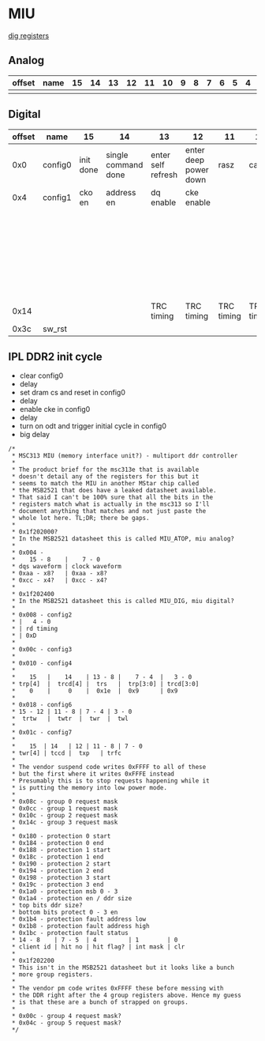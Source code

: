 # MIU

[dig registers](https://github.com/longyanjun2020/SDK_pulbic/blob/47d85255220f39de1b13e5f2a68b24e49e179f07/Mercury5/proj/sc/driver/hal/mercury/kernel/inc/kernel_dmc.h)

## Analog

| offset | name | 15 | 14 | 13 | 12 | 11 | 10 | 9 | 8 | 7 | 6 | 5 | 4 | 3 | 2 | 1 | 0 |
|--------|------|----|----|----|----|----|----|---|---|---|---|---|---|---|---|---|---|
|        |      |    |    |    |    |    |    |   |   |   |   |   |   |   |   |   |   |

## Digital
| offset | name    | 15        | 14                  | 13                 | 12                    | 11         | 10         | 9          | 8                    | 7           | 6           | 5                     | 4           | 3            | 2           | 1           | 0                       |
|--------|---------|-----------|---------------------|--------------------|-----------------------|------------|------------|------------|----------------------|-------------|-------------|-----------------------|-------------|--------------|-------------|-------------|-------------------------|
| 0x0    | config0 | init done | single command done | enter self refresh | enter deep power down | rasz       | casz       | wez        | issue single command |             |             | turn off auto refresh | turn on odt | dram reset   | enable cs   | enable cke  | auto initial dram cycle |
| 0x4    | config1 | cko en    | address en          | dq enable          | cke enable            |            |            | data ratio | data ratio           | columns     | columns     | banks                 | banks       | bus width    | bus width   | dram type   | dram type               |
|        |         |           |                     |                    |                       |            |            | 0x0 - 1x   |                      | 0x0 - 8     |             | 0x0 - 2               |             | 0x0 - 16 bit |             | 0x0 - SDR   |                         |
|        |         |           |                     |                    |                       |            |            | 0x1 - 2x   |                      | 0x1 - 9     |             | 0x1 - 4               |             | 0x1 - 32 bit |             | 0x1 - DDR   |                         |
|        |         |           |                     |                    |                       |            |            | 0x2 - 4x   |                      | 0x2 - 10    |             | 0x2 - 8               |             | 0x2 - 64bit  |             | 0x2 - DDR2  |                         |
|        |         |           |                     |                    |                       |            |            | 0x3 - 8x   |                      |             |             |                       |             |              |             | 0x3 - DDR3  |                         |
| 0x14   |         |           |                     | TRC timing         | TRC timing            | TRC timing | TRC timing | TRC timing | TRC timing           | TRTP timing | TRTP timing | TRTP timing           | TRTP timing | TRRD timing  | TRRD timing | TRRD timing | TRRD timing             |
| 0x3c   | sw_rst  |           |                     |                    |                       |            |            |            |                      | g3_rst      | g2_rst      | g1_rst                | g0_rst      |              |             |             | miu_rst                 |

## IPL DDR2 init cycle

- clear config0
- delay
- set dram cs and reset in config0
- delay
- enable cke in config0
- delay
- turn on odt and trigger initial cycle in config0
- big delay

```
/*
 * MSC313 MIU (memory interface unit?) - multiport ddr controller
 *
 * The product brief for the msc313e that is available
 * doesn't detail any of the registers for this but it
 * seems to match the MIU in another MStar chip called
 * the MSB2521 that does have a leaked datasheet available.
 * That said I can't be 100% sure that all the bits in the
 * registers match what is actually in the msc313 so I'll
 * document anything that matches and not just paste the
 * whole lot here. TL;DR; there be gaps.
 *
 * 0x1f202000?
 * In the MSB2521 datasheet this is called MIU_ATOP, miu analog?
 *
 * 0x004 -
 *    15 - 8    |    7 - 0
 * dqs waveform | clock waveform
 * 0xaa - x8?   | 0xaa - x8?
 * 0xcc - x4?   | 0xcc - x4?
 *
 * 0x1f202400
 * In the MSB2521 datasheet this is called MIU_DIG, miu digital?
 *
 * 0x008 - config2
 * |   4 - 0
 * | rd timing
 * | 0xD
 *
 * 0x00c - config3
 *
 * 0x010 - config4
 *
 *    15   |    14    | 13 - 8 |    7 - 4  |   3 - 0
 * trp[4]  |  trcd[4] |  trs   |  trp[3:0] | trcd[3:0]
 *    0    |     0    |  0x1e  |  0x9      | 0x9
 *
 * 0x018 - config6
 * 15 - 12 | 11 - 8 | 7 - 4 | 3 - 0
 *  trtw   |  twtr  |  twr  |  twl
 *
 * 0x01c - config7
 *
 *    15  | 14   | 12 | 11 - 8 | 7 - 0
 * twr[4] | tccd |  txp   | trfc
 *
 * The vendor suspend code writes 0xFFFF to all of these
 * but the first where it writes 0xFFFE instead
 * Presumably this is to stop requests happening while it
 * is putting the memory into low power mode.
 *
 * 0x08c - group 0 request mask
 * 0x0cc - group 1 request mask
 * 0x10c - group 2 request mask
 * 0x14c - group 3 request mask
 *
 * 0x180 - protection 0 start
 * 0x184 - protection 0 end
 * 0x188 - protection 1 start
 * 0x18c - protection 1 end
 * 0x190 - protection 2 start
 * 0x194 - protection 2 end
 * 0x198 - protection 3 start
 * 0x19c - protection 3 end
 * 0x1a0 - protection msb 0 - 3
 * 0x1a4 - protection en / ddr size
 * top bits ddr size?
 * bottom bits protect 0 - 3 en
 * 0x1b4 - protection fault address low
 * 0x1b8 - protection fault address high
 * 0x1bc - protection fault status
 * 14 - 8    | 7 - 5  | 4         | 1        | 0
 * client id | hit no | hit flag? | int mask | clr
 *
 * 0x1f202200
 * This isn't in the MSB2521 datasheet but it looks like a bunch
 * more group registers.
 *
 * The vendor pm code writes 0xFFFF these before messing with
 * the DDR right after the 4 group registers above. Hence my guess
 * is that these are a bunch of strapped on groups.
 *
 * 0x00c - group 4 request mask?
 * 0x04c - group 5 request mask?
 */
 ```
